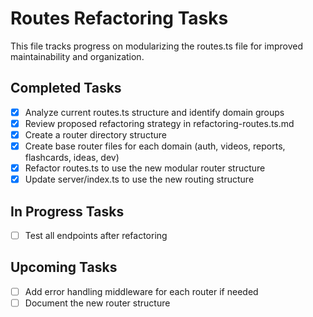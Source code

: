 # Routes Refactoring Tasks

This file tracks progress on modularizing the routes.ts file for improved maintainability and organization.

## Completed Tasks
- [x] Analyze current routes.ts structure and identify domain groups
- [x] Review proposed refactoring strategy in refactoring-routes.ts.md
- [x] Create a router directory structure
- [x] Create base router files for each domain (auth, videos, reports, flashcards, ideas, dev)
- [x] Refactor routes.ts to use the new modular router structure
- [x] Update server/index.ts to use the new routing structure

## In Progress Tasks
- [ ] Test all endpoints after refactoring

## Upcoming Tasks
- [ ] Add error handling middleware for each router if needed
- [ ] Document the new router structure